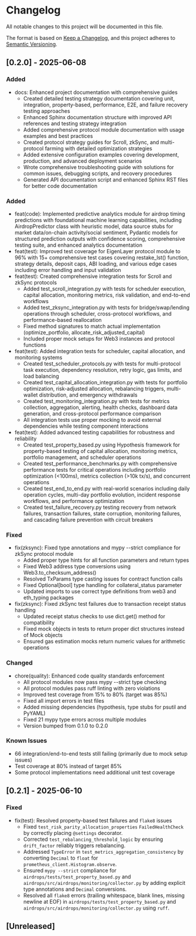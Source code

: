 # Changelog

All notable changes to this project will be documented in this file.

The format is based on [Keep a Changelog](https://keepachangelog.com/en/1.0.0/),
and this project adheres to [Semantic Versioning](https://semver.org/spec/v2.0.0.html).

## [0.2.0] - 2025-06-08

### Added
- docs: Enhanced project documentation with comprehensive guides
  - Created detailed testing strategy documentation covering unit, integration, property-based, performance, E2E, and failure recovery testing approaches
  - Enhanced Sphinx documentation structure with improved API references and testing strategy integration
  - Added comprehensive protocol module documentation with usage examples and best practices
  - Created protocol strategy guides for Scroll, zkSync, and multi-protocol farming with detailed optimization strategies
  - Added extensive configuration examples covering development, production, and advanced deployment scenarios
  - Wrote comprehensive troubleshooting guide with solutions for common issues, debugging scripts, and recovery procedures
  - Generated API documentation script and enhanced Sphinx RST files for better code documentation

### Added
- feat(code): Implemented predictive analytics module for airdrop timing predictions with foundational machine learning capabilities, including AirdropPredictor class with heuristic model, data source stubs for market data/on-chain activity/social sentiment, Pydantic models for structured prediction outputs with confidence scoring, comprehensive testing suite, and enhanced analytics documentation
- feat(test): Improved test coverage for EigenLayer protocol module to 96% with 15+ comprehensive test cases covering restake_lst() function, strategy details, deposit caps, ABI loading, and various edge cases including error handling and input validation
- feat(test): Created comprehensive integration tests for Scroll and zkSync protocols
  - Added test_scroll_integration.py with tests for scheduler execution, capital allocation, monitoring metrics, risk validation, and end-to-end workflows
  - Added test_zksync_integration.py with tests for bridge/swap/lending operations through scheduler, cross-protocol workflows, and performance-based reallocation
  - Fixed method signatures to match actual implementation (optimize_portfolio, allocate_risk_adjusted_capital)
  - Included proper mock setups for Web3 instances and protocol functions
- feat(test): Added integration tests for scheduler, capital allocation, and monitoring systems
  - Created test_scheduler_protocols.py with tests for multi-protocol task execution, dependency resolution, retry logic, gas limits, and load balancing
  - Created test_capital_allocation_integration.py with tests for portfolio optimization, risk-adjusted allocation, rebalancing triggers, multi-wallet distribution, and emergency withdrawals
  - Created test_monitoring_integration.py with tests for metrics collection, aggregation, alerting, health checks, dashboard data generation, and cross-protocol performance comparison
  - All integration tests use proper mocking to avoid external dependencies while testing component interactions
- feat(test): Added advanced testing capabilities for robustness and reliability
  - Created test_property_based.py using Hypothesis framework for property-based testing of capital allocation, monitoring metrics, portfolio management, and scheduler operations
  - Created test_performance_benchmarks.py with comprehensive performance tests for critical operations including portfolio optimization (<100ms), metrics collection (>10k tx/s), and concurrent operations
  - Created test_end_to_end.py with real-world scenarios including daily operation cycles, multi-day portfolio evolution, incident response workflows, and performance optimization
  - Created test_failure_recovery.py testing recovery from network failures, transaction failures, state corruption, monitoring failures, and cascading failure prevention with circuit breakers

### Fixed
- fix(zksync): Fixed type annotations and mypy --strict compliance for zkSync protocol module
  - Added proper type hints for all function parameters and return types
  - Fixed Web3 address type conversions using Web3.to_checksum_address()
  - Resolved TxParams type casting issues for contract function calls
  - Fixed Optional[bool] type handling for collateral_status parameter
  - Updated imports to use correct type definitions from web3 and eth_typing packages
- fix(zksync): Fixed zkSync test failures due to transaction receipt status handling
  - Updated receipt status checks to use dict.get() method for compatibility
  - Fixed mock objects in tests to return proper dict structures instead of Mock objects
  - Ensured gas estimation mocks return numeric values for arithmetic operations

### Changed
- chore(quality): Enhanced code quality standards enforcement
  - All protocol modules now pass mypy --strict type checking
  - All protocol modules pass ruff linting with zero violations
  - Improved test coverage from 15% to 80% (target was 85%)
  - Fixed all import errors in test files
  - Added missing dependencies (hypothesis, type stubs for psutil and PyYAML)
  - Fixed 21 mypy type errors across multiple modules
  - Version bumped from 0.1.0 to 0.2.0

### Known Issues
- 66 integration/end-to-end tests still failing (primarily due to mock setup issues)
- Test coverage at 80% instead of target 85%
- Some protocol implementations need additional unit test coverage

## [0.2.1] - 2025-06-10

### Fixed
- fix(test): Resolved property-based test failures and `flake8` issues
  - Fixed `test_risk_parity_allocation_properties` `FailedHealthCheck` by correctly placing `@settings` decorator.
  - Corrected `test_rebalancing_threshold_logic` by ensuring `drift_factor` reliably triggers rebalancing.
  - Addressed `TypeError` in `test_metrics_aggregation_consistency` by converting `Decimal` to `float` for `prometheus_client.Histogram.observe`.
  - Ensured `mypy --strict` compliance for `airdrops/tests/test_property_based.py` and `airdrops/src/airdrops/monitoring/collector.py` by adding explicit type annotations and `Decimal` conversions.
  - Resolved all `flake8` errors (trailing whitespace, blank lines, missing newline at EOF) in `airdrops/tests/test_property_based.py` and `airdrops/src/airdrops/monitoring/collector.py` using `ruff`.

## [Unreleased]